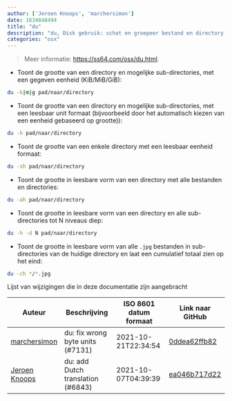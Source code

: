 ```yaml
---
author: ['Jeroen Knoops', 'marchersimon']
date: 1634848494
title: "du"
description: "du, Disk gebruik: schat en groepeer bestand en directory ruimte gebruik."
categories: "osx"
---
```

> Meer informatie: <https://ss64.com/osx/du.html>.

- Toont de grootte van een directory en mogelijke sub-directories, met een gegeven eenheid (KiB/MiB/GiB):

```bash
du -k|m|g pad/naar/directory
```

- Toont de grootte van een directory en mogelijke sub-directories, met een leesbaar unit formaat (bijvoorbeeld door het automatisch kiezen van een eenheid gebaseerd op grootte)):

```bash
du -h pad/naar/directory
```

- Toont de grootte van een enkele directory met een leesbaar eenheid formaat:

```bash
du -sh pad/naar/directory
```

- Toont de grootte in leesbare vorm van een directory met alle bestanden en directories:

```bash
du -ah pad/naar/directory
```

- Toont de grootte in leesbare vorm van een directory en alle sub-directories tot N niveaus diep:

```bash
du -h -d N pad/naar/directory
```

- Toont de grootte in leesbare vorm van alle `.jpg` bestanden in sub-directories van de huidige directory en laat een cumulatief totaal zien op het eind:

```bash
du -ch */*.jpg
```
Lijst van wijzigingen die in deze documentatie zijn aangebracht


Auteur | Beschrijving | ISO 8601 datum formaat | Link naar GitHub
------|-----|-----|-----
[marchersimon](mailto:50295997+marchersimon@users.noreply.github.com) | du: fix wrong byte units (#7131) | 2021-10-21T22:34:54 | [0ddea62ffb82](https://github.com/tldr-pages/tldr/commit/0ddea62ffb822afabf0437c9a0d15258f13ce672)
[Jeroen Knoops](mailto:jeroen.knoops@philips.com) | du: add Dutch translation (#6843) | 2021-10-07T04:39:39 | [ea046b717d22](https://github.com/tldr-pages/tldr/commit/ea046b717d221200f77e5d74a97ff7c3031d5877)

